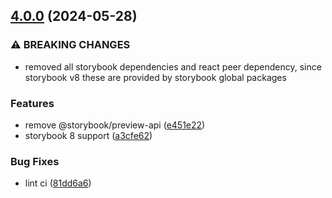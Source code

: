 ## [4.0.0](https://github.com/etchteam/storybook-addon-marker/compare/v3.0.2...v4.0.0) (2024-05-28)


### ⚠ BREAKING CHANGES

* removed all storybook dependencies and
react peer dependency, since storybook v8 these are provided
by storybook global packages

### Features

* remove @storybook/preview-api ([e451e22](https://github.com/etchteam/storybook-addon-marker/commit/e451e22fc1310df53219da5f3fda916ef549db50))
* storybook 8 support ([a3cfe62](https://github.com/etchteam/storybook-addon-marker/commit/a3cfe62c1d4b3e3f109944ce40ef9e37f2792718))


### Bug Fixes

* lint ci ([81dd6a6](https://github.com/etchteam/storybook-addon-marker/commit/81dd6a6e3c85255baca640d51906432fc7a101c8))
